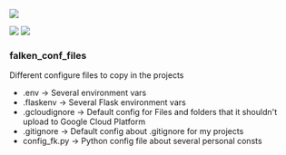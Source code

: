 ![](https://falken-home.herokuapp.com/static/home_project/img/falken_logo.png)

![](https://img.shields.io/github/tag/pandao/editor.md.svg) ![](https://img.shields.io/github/release/pandao/editor.md.svg)


### falken_conf_files
Different configure files to copy in the projects

- .env -> Several environment vars
- .flaskenv -> Several Flask environment vars
- .gcloudignore -> Default config for Files and folders that it shouldn't upload to Google Cloud Platform
- .gitignore -> Default config about .gitignore for my projects
- config_fk.py -> Python config file about several personal consts
